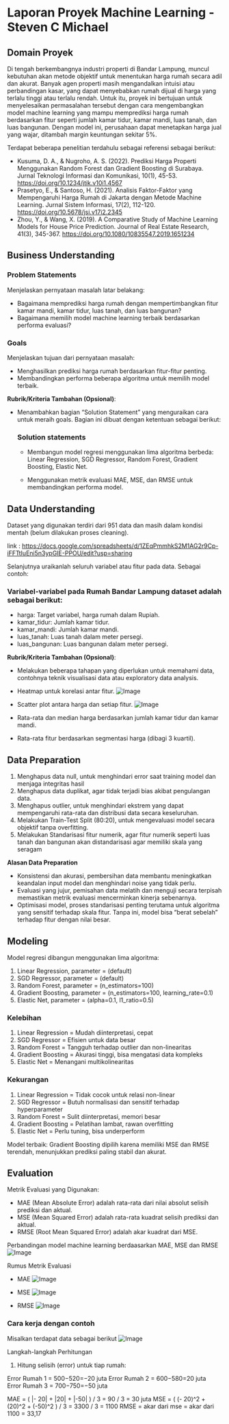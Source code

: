 # Laporan Proyek Machine Learning - Steven C Michael

## Domain Proyek

Di tengah berkembangnya industri properti di Bandar Lampung, muncul kebutuhan akan metode objektif untuk menentukan harga rumah secara adil dan akurat. Banyak agen properti masih mengandalkan intuisi atau perbandingan kasar, yang dapat menyebabkan rumah dijual di harga yang terlalu tinggi atau terlalu rendah. Untuk itu, proyek ini bertujuan untuk menyelesaikan permasalahan tersebut dengan cara mengembangkan model machine learning yang mampu memprediksi harga rumah berdasarkan fitur seperti jumlah kamar tidur, kamar mandi, luas tanah, dan luas bangunan. Dengan model ini, perusahaan dapat menetapkan harga jual yang wajar, ditambah margin keuntungan sekitar 5%.

Terdapat beberapa penelitian terdahulu sebagai referensi sebagai berikut:
- Kusuma, D. A., & Nugroho, A. S. (2022). Prediksi Harga Properti Menggunakan Random Forest dan Gradient Boosting di Surabaya. Jurnal Teknologi Informasi dan Komunikasi, 10(1), 45-53.
https://doi.org/10.1234/jtik.v10i1.4567
- Prasetyo, E., & Santoso, H. (2021). Analisis Faktor-Faktor yang Mempengaruhi Harga Rumah di Jakarta dengan Metode Machine Learning. Jurnal Sistem Informasi, 17(2), 112-120.
https://doi.org/10.5678/jsi.v17i2.2345
- Zhou, Y., & Wang, X. (2019). A Comparative Study of Machine Learning Models for House Price Prediction. Journal of Real Estate Research, 41(3), 345-367.
https://doi.org/10.1080/10835547.2019.1651234

## Business Understanding

### Problem Statements

Menjelaskan pernyataan masalah latar belakang:
- Bagaimana memprediksi harga rumah dengan mempertimbangkan fitur kamar mandi, kamar tidur, luas tanah, dan luas bangunan?
- Bagaimana memilih model machine learning terbaik berdasarkan performa evaluasi?

### Goals

Menjelaskan tujuan dari pernyataan masalah:
- Menghasilkan prediksi harga rumah berdasarkan fitur-fitur penting.
- Membandingkan performa beberapa algoritma untuk memilih model terbaik.

**Rubrik/Kriteria Tambahan (Opsional)**:
- Menambahkan bagian “Solution Statement” yang menguraikan cara untuk meraih goals. Bagian ini dibuat dengan ketentuan sebagai berikut: 

    ### Solution statements
    - Membangun model regresi menggunakan lima algoritma berbeda: Linear Regression, SGD Regressor, Random Forest, Gradient Boosting, Elastic Net.

    - Menggunakan metrik evaluasi MAE, MSE, dan RMSE untuk membandingkan performa model.

## Data Understanding
Dataset yang digunakan terdiri dari 951 data dan masih dalam kondisi mentah (belum dilakukan proses cleaning).

link : https://docs.google.com/spreadsheets/d/1ZEqPmmhkS2M1AG2r9Cp-iFFTtIuEni5n3ypGIE-PPOU/edit?usp=sharing

Selanjutnya uraikanlah seluruh variabel atau fitur pada data. Sebagai contoh:  

### Variabel-variabel pada Rumah Bandar Lampung dataset adalah sebagai berikut:
- harga: Target variabel, harga rumah dalam Rupiah.
- kamar_tidur: Jumlah kamar tidur.
- kamar_mandi: Jumlah kamar mandi.
- luas_tanah: Luas tanah dalam meter persegi.
- luas_bangunan: Luas bangunan dalam meter persegi.

**Rubrik/Kriteria Tambahan (Opsional)**:
- Melakukan beberapa tahapan yang diperlukan untuk memahami data, contohnya teknik visualisasi data atau exploratory data analysis.
- Heatmap untuk korelasi antar fitur.
  ![Image](https://github.com/user-attachments/assets/caa21a39-fd87-4e08-b61d-80b48d229049)
  
- Scatter plot antara harga dan setiap fitur.
  ![Image](https://github.com/user-attachments/assets/36888206-be76-4d19-9c75-ddc0b5609f7a)
  
- Rata-rata dan median harga berdasarkan jumlah kamar tidur dan kamar mandi.
- Rata-rata fitur berdasarkan segmentasi harga (dibagi 3 kuartil).

## Data Preparation

1. Menghapus data null, untuk menghindari error saat training model dan menjaga integritas hasil
2. Menghapus data duplikat, agar tidak terjadi bias akibat pengulangan data.
3. Menghapus outlier, untuk menghindari ekstrem yang dapat mempengaruhi rata-rata dan distribusi data secara keseluruhan.
4. Melakukan Train-Test Split (80:20), untuk mengevaluasi model secara objektif tanpa overfitting.
5. Melakukan Standarisasi fitur numerik, agar fitur numerik seperti luas tanah dan bangunan akan distandarisasi agar memiliki skala yang seragam

**Alasan Data Preparation**
- Konsistensi dan akurasi, pembersihan data membantu meningkatkan keandalan input model dan menghindari noise yang tidak perlu.
- Evaluasi yang jujur, pemisahan data melatih dan menguji secara terpisah memastikan metrik evaluasi mencerminkan kinerja sebenarnya.
- Optimisasi model, proses standarisasi penting terutama untuk algoritma yang sensitif terhadap skala fitur. Tanpa ini, model bisa “berat sebelah” terhadap fitur dengan nilai besar.

## Modeling

Model regresi dibangun menggunakan lima algoritma:
1. Linear Regression, parameter = (default)
2. SGD Regressor, parameter =  (default)
3. Random Forest, parameter =  (n_estimators=100)
4. Gradient Boosting, parameter =  (n_estimators=100, learning_rate=0.1)
5. Elastic Net, parameter =  (alpha=0.1, l1_ratio=0.5)

### Kelebihan 
1. Linear Regression = Mudah diinterpretasi, cepat
2. SGD Regressor = 	Efisien untuk data besar
3. Random Forest = 	Tangguh terhadap outlier dan non-linearitas
4. Gradient Boosting = Akurasi tinggi, bisa mengatasi data kompleks
5. Elastic Net = 	Menangani multikolinearitas

### Kekurangan
1. Linear Regression = Tidak cocok untuk relasi non-linear
2. SGD Regressor = 	Butuh normalisasi dan sensitif terhadap hyperparameter
3. Random Forest = Sulit diinterpretasi, memori besar
4. Gradient Boosting = Pelatihan lambat, rawan overfitting
5. Elastic Net = Perlu tuning, bisa underperform

Model terbaik: Gradient Boosting dipilih karena memiliki MSE dan RMSE terendah, menunjukkan prediksi paling stabil dan akurat.

## Evaluation


Metrik Evaluasi yang Digunakan:
- MAE (Mean Absolute Error) adalah rata-rata dari nilai absolut selisih prediksi dan aktual.
- MSE (Mean Squared Error) adalah rata-rata kuadrat selisih prediksi dan aktual.
- RMSE (Root Mean Squared Error) adalah akar kuadrat dari MSE.

Perbandingan model machine learning berdaasarkan MAE, MSE dan RMSE
![Image](https://github.com/user-attachments/assets/3c050c6a-53a7-40a3-954a-4a2eb31d4dfa)

Rumus Metrik Evaluasi
- MAE
  ![Image](https://github.com/user-attachments/assets/ad980bd1-8289-4775-b882-350e7d57076f)

- MSE
  ![Image](https://github.com/user-attachments/assets/fb4594ff-c34e-4de5-a6ac-0ee02f1c1680)

- RMSE
  ![Image](https://github.com/user-attachments/assets/1929606c-571f-4a64-a8be-eb0f737cf188)

### Cara kerja dengan contoh

Misalkan terdapat data sebagai berikut
![Image](https://github.com/user-attachments/assets/320b67ed-b43c-4937-bb44-3f21177da9ae)

Langkah-langkah Perhitungan
1. Hitung selisih (error) untuk tiap rumah:

Error Rumah 1 = 500−520=−20 juta
Error Rumah 2 = 600−580=20 juta
Error Rumah 3 = 700−750=−50 juta

MAE = ( |- 20| + |20| + |-50| ) / 3 = 90 / 3 = 30 juta
MSE = ( (- 20)^2 + (20)^2 + (-50)^2 ) / 3 = 3300 / 3 = 1100
RMSE = akar dari mse = akar dari 1100 = 33,17

